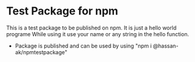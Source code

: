 # Test Package for npm

This is a test package to be published on npm. It is just a hello world programe While using it use your name or any string in the hello function.

- Package is published and can be used by using "npm i @hassan-ak/npmtestpackage"
